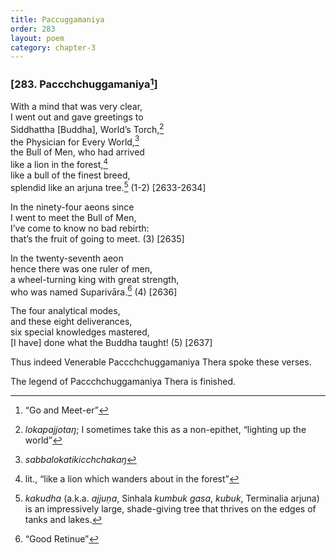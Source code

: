 ```yaml
---
title: Paccuggamaniya
order: 283
layout: poem
category: chapter-3
---
```


### \[283. Pa<span class="diacritics" data-state="on">cc</span><span class="no-diacritics" data-state="off">chch</span>uggamaniya[^1]\]

With a mind that was very clear,  
I went out and gave greetings to  
Siddhattha \[Buddha\], World’s Torch,[^2]  
the Physician for Every World,[^3]  
the Bull of Men, who had arrived  
like a lion in the forest,[^4]  
like a bull of the finest breed,  
splendid like an arjuna tree.[^5] (1-2) \[2633-2634\]

In the ninety-four aeons since  
I went to meet the Bull of Men,  
I’ve come to know no bad rebirth:  
that’s the fruit of going to meet. (3) \[2635\]

In the twenty-seventh aeon  
hence there was one ruler of men,  
a wheel-turning king with great strength,  
who was named Suparivāra.[^6] (4) \[2636\]

The four analytical modes,  
and these eight deliverances,  
six special knowledges mastered,  
\[I have\] done what the Buddha taught! (5) \[2637\]

Thus indeed Venerable Pa<span class="diacritics" data-state="on">cc</span><span class="no-diacritics" data-state="off">chch</span>uggamaniya Thera spoke these verses.

The legend of Pa<span class="diacritics" data-state="on">cc</span><span class="no-diacritics" data-state="off">chch</span>uggamaniya Thera is finished.

[^1]: “Go and Meet-er”

[^2]: *lokapajjotaŋ*; I sometimes take this as a non-epithet, “lighting up the world”

[^3]: *sabbalokatiki<span class="diacritics" data-state="on">c</span><span class="no-diacritics" data-state="off">ch</span>chakaŋ*

[^4]: lit., “like a lion which wanders about in the forest”

[^5]: *kakudha* (a.k.a. *ajjuṇa*, Sinhala *kumbuk gasa*, *kubuk*, Terminalia arjuna) is an impressively large, shade-giving tree that thrives on the edges of tanks and lakes.

[^6]: “Good Retinue”

